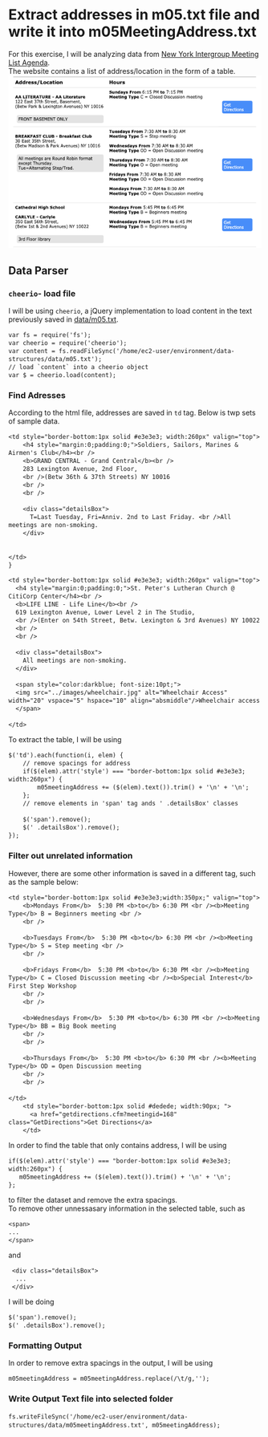 # Extract addresses in m05.txt file and write it into m05MeetingAddress.txt
For this exercise, I will be analyzing data from [New York Intergroup Meeting List Agenda](https://parsons.nyc/aa/m05.html). <br />
The website contains a list of address/location in the form of a table. <br />
![alt text](https://github.com/yiranni/data-structures/blob/master/week2/data-screenshot.png)
## Data Parser
### `cheerio`- load file
I will be using `cheerio`, a jQuery implementation to load content in the text previously saved in [data/m05.txt](https://github.com/yiranni/data-structures/blob/master/data/m05.txt). <br />

```
var fs = require('fs');
var cheerio = require('cheerio');
var content = fs.readFileSync('/home/ec2-user/environment/data-structures/data/m05.txt');
// load `content` into a cheerio object
var $ = cheerio.load(content);
```
### Find Adresses
According to the html file, addresses are saved in `td` tag. Below is twp sets of sample data.
```
<td style="border-bottom:1px solid #e3e3e3; width:260px" valign="top">
    <h4 style="margin:0;padding:0;">Soldiers, Sailors, Marines & Airmen's Club</h4><br />
    <b>GRAND CENTRAL - Grand Central</b><br />
    283 Lexington Avenue, 2nd Floor, 
    <br />(Betw 36th & 37th Streets) NY 10016
    <br />
    <br />
                        
    <div class="detailsBox"> 
      T=Last Tuesday, Fri=Anniv. 2nd to Last Friday. <br />All meetings are non-smoking. 
    </div>


</td>
}
```
```
<td style="border-bottom:1px solid #e3e3e3; width:260px" valign="top">
  <h4 style="margin:0;padding:0;">St. Peter's Lutheran Church @ CitiCorp Center</h4><br />
  <b>LIFE LINE - Life Line</b><br />
  619 Lexington Avenue, Lower Level 2 in The Studio, 
  <br />(Enter on 54th Street, Betw. Lexington & 3rd Avenues) NY 10022
  <br />
  <br />

  <div class="detailsBox"> 
    All meetings are non-smoking. 
  </div>

  <span style="color:darkblue; font-size:10pt;">
  <img src="../images/wheelchair.jpg" alt="Wheelchair Access" width="20" vspace="5" hspace="10" align="absmiddle"/>Wheelchair access
  </span>
			  							
</td>
```
To extract the table, I will be using 
```
$('td').each(function(i, elem) {
    // remove spacings for address
    if($(elem).attr('style') === "border-bottom:1px solid #e3e3e3; width:260px") {
        m05meetingAddress += ($(elem).text()).trim() + '\n' + '\n';
    };
    // remove elements in 'span' tag ands ' .detailsBox' classes
    
    $('span').remove();
    $(' .detailsBox').remove();
});
```
### Filter out unrelated information
However, there are some other information is saved in a different tag, such as the sample below:
```
<td style="border-bottom:1px solid #e3e3e3;width:350px;" valign="top">                	 	
    <b>Mondays From</b>  5:30 PM <b>to</b> 6:30 PM <br /><b>Meeting Type</b> B = Beginners meeting <br />
    <br />

    <b>Tuesdays From</b>  5:30 PM <b>to</b> 6:30 PM <br /><b>Meeting Type</b> S = Step meeting <br />
    <br />

    <b>Fridays From</b>  5:30 PM <b>to</b> 6:30 PM <br /><b>Meeting Type</b> C = Closed Discussion meeting <br /><b>Special Interest</b> First Step Workshop
    <br />
    <br />

    <b>Wednesdays From</b>  5:30 PM <b>to</b> 6:30 PM <br /><b>Meeting Type</b> BB = Big Book meeting 
    <br />
    <br />

    <b>Thursdays From</b>  5:30 PM <b>to</b> 6:30 PM <br /><b>Meeting Type</b> OD = Open Discussion meeting 
    <br />
    <br />

</td> 
    <td style="border-bottom:1px solid #dedede; width:90px; ">
      <a href="getdirections.cfm?meetingid=168" class="GetDirections">Get Directions</a>
    </td>
```
In order to find the table that only contains address, I will be using 
```
if($(elem).attr('style') === "border-bottom:1px solid #e3e3e3; width:260px") {
   m05meetingAddress += ($(elem).text()).trim() + '\n' + '\n';
};
```
to filter the dataset and remove the extra spacings. <br />
To remove other unnessasary information in the selected table, such as 
```
<span> 
...
</span>
```
and 
```
 <div class="detailsBox"> 
  ...
 </div>
```
I will be doing 
```
$('span').remove();
$(' .detailsBox').remove();
```

### Formatting Output
In order to remove extra spacings in the output, I will be using
```
m05meetingAddress = m05meetingAddress.replace(/\t/g,'');
```

### Write Output Text file into selected folder
`fs.writeFileSync('/home/ec2-user/environment/data-structures/data/m05meetingAddress.txt', m05meetingAddress);`

